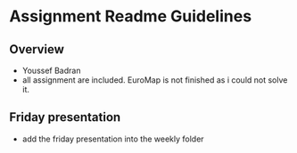 # Assignment Readme Guidelines

## Overview

- Youssef Badran
- all assignment are included. EuroMap is not finished as i could not solve it.

## Friday presentation
- add the friday presentation into the weekly folder
